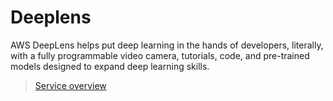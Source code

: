 # Deeplens

AWS DeepLens helps put deep learning in the hands of developers, literally, with a fully programmable video camera, tutorials, code, and pre-trained models designed to expand deep learning skills.

> [Service overview](https://aws.amazon.com/deeplens/)

